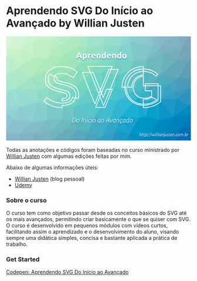 # Aprendendo SVG Do Início ao Avançado by Willian Justen

![Capa: Aprendendo SVG Do Início ao Avançado](./cover-svg-aprendendo-do-inicio-ao-avancado.png)

Todas as anotações e códigos foram baseadas no curso ministrado por [Willian Justen](https://willianjusten.com.br/) com algumas edições feitas por mim. 

Abaixo de algumas informações úteis:

 - [Willian Justen](https://willianjusten.com.br/) (blog pessoal)
 - [Udemy](https://www.udemy.com/aprendendo-svg-do-inicio-ao-avancado/)

### Sobre o curso

O curso tem como objetivo passar desde os conceitos básicos do SVG até os mais avançados, permitindo criar basicamente o que se quiser com SVG. O curso é desenvolvido em pequenos módulos com vídeos curtos, facilitando assim o aprendizado e o desenvolvimento do aluno, visando sempre uma didática simples, concisa e bastante aplicada a prática de trabalho.

### Get Started

 [Codepen: Aprendendo SVG Do Início ao Avançado](https://codepen.io/collection/Xjyrdg/)
